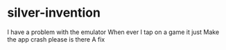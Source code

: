# silver-invention
I have a problem with the emulator
When ever I tap on a game it just
Make the app crash please is there
A fix
